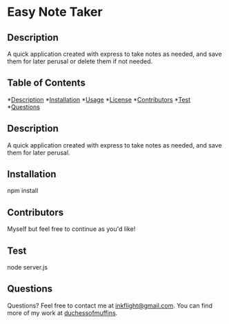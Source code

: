 # Easy Note Taker

## Description

A quick application created with express to take notes as needed, and save them for later perusal or delete them if not needed.

## Table of Contents

*[Description](#description)
*[Installation](#installation)
*[Usage](#usage)
*[License](#license)
*[Contributors](#contributors)
*[Test](#test)
*[Questions](#questions)


## Description
A quick application created with express to take notes as needed, and save them for later perusal.

## Installation
npm install

## Contributors
Myself but feel free to continue as you'd like!

## Test
node server.js

## Questions
Questions?  Feel free to contact me at inkflight@gmail.com.
You can find more of my work at [duchessofmuffins](https://github.com/undefined/).
